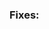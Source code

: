 <!--
    Thank you for your interest in contributing to NetBox! Please note
    that our contribution policy requires that a feature request or bug
    report be opened for approval prior to filing a pull request. This
    helps avoid wasting time and effort on something that we might not
    be able to accept.

    Please indicate the relevant feature request or bug report below.
-->
### Fixes:

<!--
    Please include a summary of the proposed changes below.
-->
